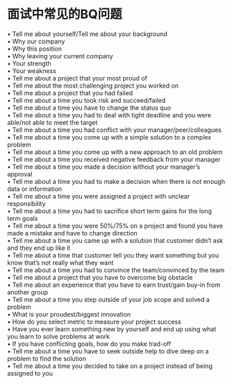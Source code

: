 # 面试中常见的BQ问题

•        Tell me about yourself/Tell me about your background</br>
•        Why our company</br>
•        Why this position</br>
•        Why leaving your current company</br>
•        Your strength</br>
•        Your weakness</br>
•        Tell me about a project that your most proud of</br>
•        Tell me about the most challenging project you worked on</br>
•        Tell me about a project that you had failed</br>
•        Tell me about a time you took risk and succeed/failed</br>
•        Tell me about a time you have to change the status quo</br>
•        Tell me about a time you had to deal with tight deadline and you were able/not able to meet the target</br>
•        Tell me about a time you had conflict with your manager/peer/colleagues</br>
•        Tell me about a time you come up with a simple solution to a complex problem</br>
•        Tell me about a time you come up with a new approach to an old problem</br>
•        Tell me about a time you received negative feedback from your manager</br>
•        Tell me about a time you made a decision without your manager’s approval</br>
•        Tell me about a time you had to make a decision when there is not enough data or information</br>
•        Tell me about a time you were assigned a project with unclear responsibility</br>
•        Tell me about a time you had to sacrifice short term gains for the long term goals</br>
•        Tell me about a time you were 50%/75% on a project and found you have made a mistake and have to change direction</br>
•        Tell me about a time you came up with a solution that customer didn’t ask and they end up like it</br>
•        Tell me about a time that customer tell you they want something but you know that’s not really what they want</br>
•        Tell me about a time you had to convince the team/convinced by the team</br>
•        Tell me about a project that you have to overcome big obstacle</br>
•        Tell me about an experience that you have to earn trust/gain buy-in from another group</br>
•        Tell me about a time you step outside of your job scope and solved a problem</br>
•        What is your proudest/biggest innovation</br>
•        How do you select metric to measure your project success</br>
•        Have you ever learn something new by yourself and end up using what you learn to solve problems at work</br>
•        If you have conflicting goals, how do you make trad-off</br>
•        Tell me about a time you have to seek outside help to dive deep on a problem to find the solution</br>
•        Tell me about a time you decided to take on a project instead of being assigned to you</br>
